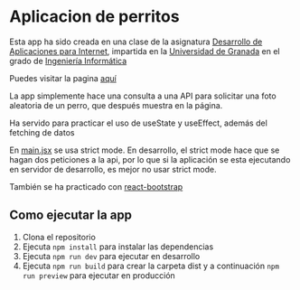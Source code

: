 # Aplicacion de perritos

Esta app ha sido creada en una clase de la asignatura [Desarrollo de Aplicaciones para Internet](https://www.ugr.es/estudiantes/grados/grado-ingenieria-informatica/desarrollo-aplicaciones-internetetecin), impartida en la [Universidad de Granada](https://www.ugr.es/) en el grado de [Ingeniería Informática](https://www.ugr.es/estudiantes/grados/grado-ingenieria-informatica)

Puedes visitar la pagina [aquí](https://raultl12.github.io/DogsWebApp/)

La app simplemente hace una consulta a una API para solicitar una foto aleatoria de un perro, que después muestra en la página. 

Ha servido para practicar el uso de useState y useEffect, además del fetching de datos

En [main.jsx](./src/main.jsx) se usa strict mode. En desarrollo, el strict mode hace que se hagan dos peticiones a la api, por lo que si la aplicación se esta ejecutando en servidor de desarrollo, es mejor no usar strict mode. 

También se ha practicado con [react-bootstrap](https://react-bootstrap.netlify.app/)

## Como ejecutar la app
1. Clona el repositorio
2. Ejecuta ```npm install``` para instalar las dependencias
3. Ejecuta ```npm run dev``` para ejecutar en desarrollo
4. Ejecuta ```npm run build``` para crear la carpeta dist y a continuación ```npm run preview``` para ejecutar en producción